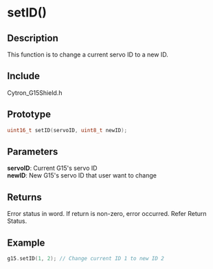 # setID() #

## Description ##
This function is to change a current servo ID to a new ID.

## Include ##
Cytron_G15Shield.h

## Prototype ##
```c
uint16_t setID(servoID, uint8_t newID);
```

## Parameters ##
**servoID**: Current G15's servo ID<br/>
**newID**: New G15's servo ID that user want to change

## Returns ##
Error status in word. If return is non-zero, error occurred. Refer Return Status.

## Example ##
```c
g15.setID(1, 2); // Change current ID 1 to new ID 2
```